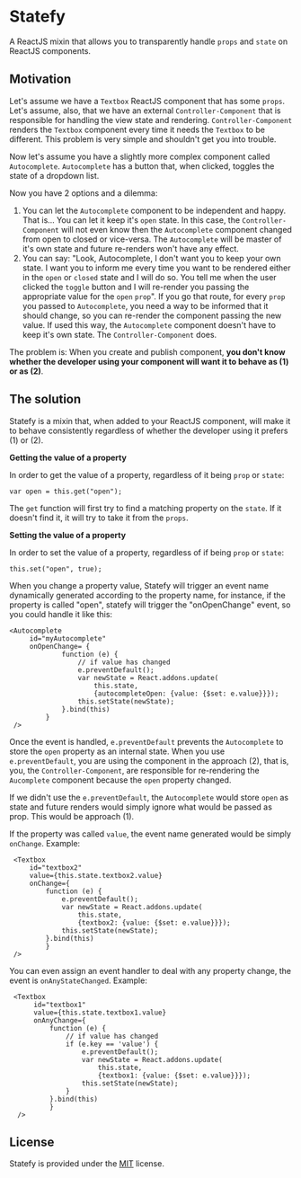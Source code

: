 Statefy
===

A ReactJS mixin that allows you to transparently handle `props` and `state` on ReactJS components.

Motivation
---

Let's assume we have a `Textbox` ReactJS component that has some `props`. Let's assume, also, that we have an external `Controller-Component` that is responsible for
handling the view state and rendering. `Controller-Component` renders the `Textbox` component every time it needs the `Textbox` to be different. This problem is very simple and
shouldn't get you into trouble.

Now let's assume you have a slightly more complex component called `Autocomplete`. `Autocomplete` has a button that, when clicked, toggles the state of a dropdown list.

Now you have 2 options and a dilemma:

 1. You can let the `Autocomplete` component to be independent and happy. That is... You can let it keep it's `open` state. In this case, the `Controller-Component` will
 not even know then the `Autocomplete` component changed from open to closed or vice-versa. The `Autocomplete` will be master of it's own state and future re-renders
 won't have any effect.
 2. You can say: "Look, Autocomplete, I don't want you to keep your own state. I want you to inform me every time you want to be rendered either in the `open` or `closed` state
 and I will do so. You tell me when the user clicked the `toggle` button and I will re-render you passing the appropriate value for the `open` `prop`". If you
 go that route, for every `prop` you passed to `Autocomplete`, you need a way to be informed that it should change, so you can re-render the component
 passing the new value. If used this way, the `Autocomplete` component doesn't have to keep it's own state. The `Controller-Component` does.

The problem is: When you create and publish component, **you don't know whether the developer using your component will want it to behave as (1) or as (2)**.

The solution
---

Statefy is a mixin that, when added to your ReactJS component, will make it to behave consistently regardless of whether the developer using it prefers (1) or (2).

**Getting the value of a property**

In order to get the value of a property, regardless of it being `prop` or `state`:

    var open = this.get("open");

The `get` function will first try to find a matching property on the `state`. If it doesn't find it, it will try to take it from the `props`.

**Setting the value of a property**

In order to set the value of a property, regardless of if being `prop` or `state`:

    this.set("open", true);
    
When you change a property value, Statefy will trigger an event name dynamically generated according to the property name,
for instance, if the property is called "open", statefy will trigger the "onOpenChange" event, so you could handle it like 
this:

    <Autocomplete
         id="myAutocomplete"
         onOpenChange= {
                 function (e) {
                     // if value has changed
                     e.preventDefault();
                     var newState = React.addons.update(
                         this.state,
                         {autocompleteOpen: {value: {$set: e.value}}});
                     this.setState(newState);
                 }.bind(this)
             }
     />

Once the event is handled, `e.preventDefault` prevents the `Autocomplete` to store the `open` property as an internal
 state. When you use `e.preventDefault`, you are using the component in the approach (2), that is, you, the `Controller-Component`,
 are responsible for re-rendering the `Aucomplete` component because the `open` property changed.
 
If we didn't use the `e.preventDefault`, the `Autocomplete` would store `open` as state and future renders would simply ignore
what would be passed as prop. This would be approach (1).

If the property was called `value`, the event name generated would be simply `onChange`. Example:

     <Textbox
         id="textbox2"
         value={this.state.textbox2.value}
         onChange={
             function (e) {
                 e.preventDefault();
                 var newState = React.addons.update(
                     this.state,
                     {textbox2: {value: {$set: e.value}}});
                 this.setState(newState);
             }.bind(this)
             }
     />
     
You can even assign an event handler to deal with any property change, the event is `onAnyStateChanged`. Example:

     <Textbox
          id="textbox1"
          value={this.state.textbox1.value}
          onAnyChange={
              function (e) {
                  // if value has changed
                  if (e.key == 'value') {
                      e.preventDefault();
                      var newState = React.addons.update(
                          this.state,
                          {textbox1: {value: {$set: e.value}}});
                      this.setState(newState);
                  }
              }.bind(this)
              }
      />
      
License
---

Statefy is provided under the [MIT](https://github.com/gearz-lab/statefy/blob/master/LICENSE) license.